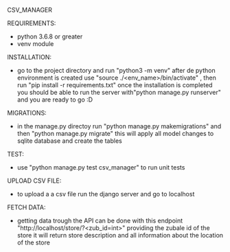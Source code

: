 CSV_MANAGER

REQUIREMENTS:

- python 3.6.8 or greater
- venv module

INSTALLATION:

- go to the project directory and run "python3 -m venv" after de python environment is created use "source ./<env_name>/bin/activate" , 
  then run "pip install -r requirements.txt" once the installation is completed you should be able to run the server with"python manage.py runserver" 
  and you are ready to go :D
  
MIGRATIONS:

- in the manage.py directoy run "python manage.py makemigrations" and then "python manage.py migrate" this will apply all 
  model changes to sqlite database and create the tables
  
TEST:

- use "python manage.py test csv_manager" to run unit tests

UPLOAD CSV FILE:

- to upload a a csv file run the django server and go to localhost

FETCH DATA:

- getting data trough the API can be done with this endpoint "http://localhost/store/?<zub_id=int>" providing the zubale id of the store 
  it will return store description and all information about the location of the store
